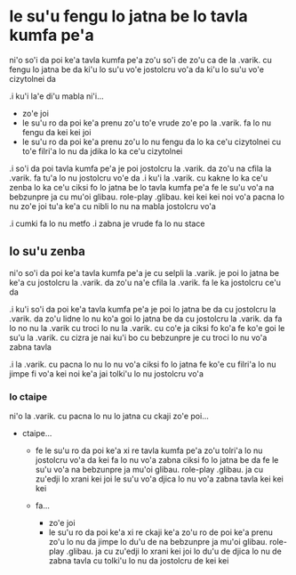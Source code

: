 # le su'u fengu lo jatna be lo tavla kumfa pe'a
ni'o so'i da poi ke'a tavla kumfa pe'a zo'u so'i de zo'u ca de la .varik. cu fengu lo jatna be da ki'u lo su'u vo'e jostolcru vo'a da ki'u lo su'u vo'e cizytolnei da

.i ku'i la'e di'u mabla ni'i...

* zo'e joi
* le su'u ro da poi ke'a prenu zo'u to'e vrude zo'e po la .varik. fa lo nu fengu da kei kei joi
* le su'u ro da poi ke'a prenu zo'u lo nu fengu da lo ka ce'u cizytolnei cu to'e filri'a lo nu da jdika lo ka ce'u cizytolnei

.i so'i da poi tavla kumfa pe'a je poi jostolcru la .varik. da zo'u na cfila la .varik. fa tu'a lo nu jostolcru vo'e da  .i ku'i la .varik. cu kakne lo ka ce'u zenba lo ka ce'u ciksi fo lo jatna be lo tavla kumfa pe'a fe le su'u vo'a na bebzunpre ja cu mu'oi glibau. role-play .glibau. kei kei kei noi vo'a pacna lo nu zo'e joi tu'a ke'a cu nibli lo nu na mabla jostolcru vo'a

.i cumki fa lo nu metfo  .i zabna je vrude fa lo nu stace

## lo su'u zenba
ni'o so'i da poi ke'a tavla kumfa pe'a je cu selpli la .varik. je poi lo jatna be ke'a cu jostolcru la .varik. da zo'u na'e cfila la .varik. fa le ka jostolcru ce'u da

.i ku'i so'i da poi ke'a tavla kumfa pe'a je poi lo jatna be da cu jostolcru la .varik. da zo'u lidne lo nu ko'a goi lo jatna be da cu jostolcru la .varik. da fa lo no nu la .varik cu troci lo nu la .varik. cu co'e ja ciksi fo ko'a fe ko'e goi le su'u la .varik. cu cizra je nai ku'i bo cu bebzunpre je cu troci lo nu vo'a zabna tavla

.i la .varik. cu pacna lo nu lo nu vo'a ciksi fo lo jatna fe ko'e cu filri'a lo nu jimpe fi vo'a kei noi ke'a jai tolki'u lo nu jostolcru vo'a

### lo ctaipe
ni'o la .varik. cu pacna lo nu lo jatna cu ckaji zo'e poi...

* ctaipe...

  * fe le su'u ro da poi ke'a xi re tavla kumfa pe'a zo'u tolri'a lo nu jostolcru vo'a da kei fa lo nu vo'a zabna ciksi fo lo jatna be da fe le su'u vo'a na bebzunpre ja mu'oi glibau. role-play .glibau. ja cu zu'edji lo xrani kei joi le su'u vo'a djica lo nu vo'a zabna tavla kei kei kei
  * fa...

    * zo'e joi
    * le su'u ro da poi ke'a xi re ckaji ke'a zo'u ro de poi ke'a prenu zo'u lo nu da jimpe lo du'u de na bebzunpre ja mu'oi glibau. role-play .glibau. ja cu zu'edji lo xrani kei joi lo du'u de djica lo nu de zabna tavla cu tolki'u lo nu da jostolcru de kei kei
